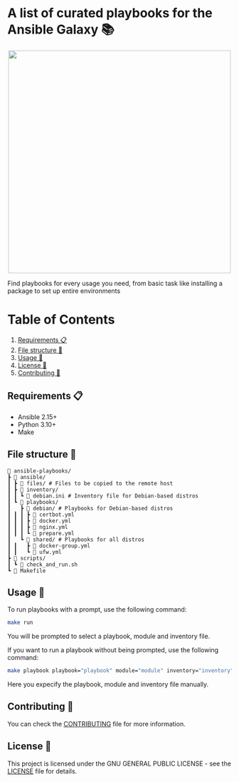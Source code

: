 # A list of curated playbooks for the Ansible Galaxy 📚

<p align="center">
  <img width="500" height="500" src="https://github.com/jd-apprentice/ansible-playbooks/assets/68082746/a2b49a94-5cfa-45e6-abc7-66774c39da6d">
</p>

Find playbooks for every usage you need, from basic task like installing a package to set up entire environments

# Table of Contents

1. [Requirements 📋](#requirements-)
2. [File structure 📁](#file-structure-)
3. [Usage 🚀](#usage-)
4. [License 📰](#license-)
5. [Contributing 🤝](#contributing-)

## Requirements 📋

- Ansible 2.15+
- Python 3.10+
- Make

## File structure 📁

```
🌳 ansible-playbooks/
┣ 📁 ansible/
┃ ┣ 📁 files/ # Files to be copied to the remote host
┃ ┣ 📁 inventory/
┃ ┃ ┗ 📄 debian.ini # Inventory file for Debian-based distros
┃ ┗ 📁 playbooks/
┃   ┣ 📁 debian/ # Playbooks for Debian-based distros
┃ ┃ ┃ ┣ 📄 certbot.yml
┃ ┃ ┃ ┣ 📄 docker.yml
┃ ┃ ┃ ┣ 📄 nginx.yml
┃ ┃ ┃ ┗ 📄 prepare.yml
┃   ┗ 📁 shared/ # Playbooks for all distros
┃ ┃   ┣ 📄 docker-group.yml
┃ ┃   ┗ 📄 ufw.yml
┣ 📁 scripts/
┃ ┗ 📄 check_and_run.sh
┗ 📄 Makefile
```

## Usage 🚀

To run playbooks with a prompt, use the following command:

```bash
make run
```

You will be prompted to select a playbook, module and inventory file.

If you want to run a playbook without being prompted, use the following command:

```bash
make playbook playbook="playbook" module="module" inventory="inventory"
```

Here you expecify the playbook, module and inventory file manually.

## Contributing 🤝

You can check the [CONTRIBUTING](CONTRIBUTING.md) file for more information.

## License 📜

This project is licensed under the GNU GENERAL PUBLIC LICENSE - see the [LICENSE](LICENSE) file for details.
